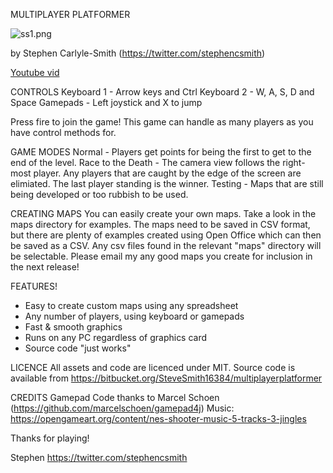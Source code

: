 MULTIPLAYER PLATFORMER

![ss1.png](https://bitbucket.org/repo/ekk78oE/images/400426500-ss1.png)

by Stephen Carlyle-Smith (https://twitter.com/stephencsmith)

[Youtube vid](https://www.youtube.com/watch?v=gKTC4e8nbpw)


CONTROLS
Keyboard 1 - Arrow keys and Ctrl
Keyboard 2 - W, A, S, D and Space
Gamepads - Left joystick and X to jump

Press fire to join the game!  This game can handle as many players as you have control methods for.


GAME MODES
Normal - Players get points for being the first to get to the end of the level.
Race to the Death - The camera view follows the right-most player.  Any players that are caught by the edge of the screen are elimiated.  The last player standing is the winner.
Testing - Maps that are still being developed or too rubbish to be used.


CREATING MAPS
You can easily create your own maps.  Take a look in the maps directory for examples.  The maps need to be saved in CSV format, but there are plenty of examples created using Open Office which can then be saved as a CSV.  Any csv files found in the relevant "maps" directory will be selectable.  Please email my any good maps you create for inclusion in the next release!


FEATURES!
* Easy to create custom maps using any spreadsheet
* Any number of players, using keyboard or gamepads
* Fast & smooth graphics
* Runs on any PC regardless of graphics card
* Source code "just works"


LICENCE
All assets and code are licenced under MIT.  Source code is available from https://bitbucket.org/SteveSmith16384/multiplayerplatformer


CREDITS
Gamepad Code thanks to Marcel Schoen (https://github.com/marcelschoen/gamepad4j)
Music: https://opengameart.org/content/nes-shooter-music-5-tracks-3-jingles


Thanks for playing!

Stephen
https://twitter.com/stephencsmith
